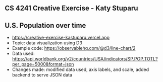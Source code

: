 CS 4241 Creative Exercise - Katy Stuparu
---

## U.S. Population over time
- https://creative-exercise-kastuparu.vercel.app
- Topic: data visualization using D3
- Example code: https://observablehq.com/@d3/line-chart/2
- Data used: https://api.worldbank.org/v2/countries/USA/indicators/SP.POP.TOTL?per_page=5000&format=json
- Changes made: modified data used, axis labels, and scale, added backend to serve JSON data

